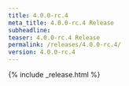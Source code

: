 ```yaml
---
title: 4.0.0-rc.4
meta_title: 4.0.0-rc.4 Release
subheadline: 
teaser: 4.0.0-rc.4 Release
permalink: /releases/4.0.0-rc.4/
version: 4.0.0-rc.4
---
```


{% include _release.html %}
